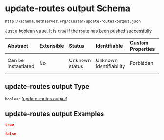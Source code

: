 # update-routes output Schema

```txt
http://schema.nethserver.org/cluster/update-routes-output.json
```

Just a boolean value. It is `true` if the route has been pushed successfully

| Abstract            | Extensible | Status         | Identifiable            | Custom Properties | Additional Properties | Access Restrictions | Defined In                                                                            |
| :------------------ | :--------- | :------------- | :---------------------- | :---------------- | :-------------------- | :------------------ | :------------------------------------------------------------------------------------ |
| Can be instantiated | No         | Unknown status | Unknown identifiability | Forbidden         | Allowed               | none                | [update-routes-output.json](cluster/update-routes-output.json "open original schema") |

## update-routes output Type

`boolean` ([update-routes output](update-routes-output-1.md))

## update-routes output Examples

```json
true
```

```json
false
```
